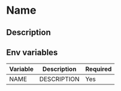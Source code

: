 # Name

## Description

## Env variables

| Variable | Description | Required |
|----------|-------------|----------|
| NAME     | DESCRIPTION | Yes      |

